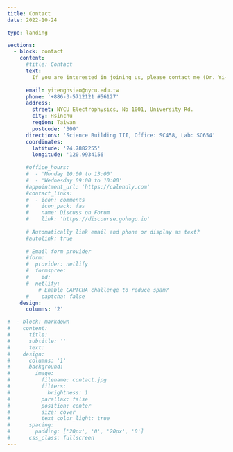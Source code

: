 ```yaml
---
title: Contact
date: 2022-10-24

type: landing

sections:
  - block: contact
    content:
      #title: Contact
      text: 
        If you are interested in joining us, please contact me (Dr. Yi-Teng Hsiao).
      
      email: yitenghsiao@nycu.edu.tw
      phone: '+886-3-5712121 #56127'
      address:
        street: NYCU Electrophysics, No 1001, University Rd.
        city: Hsinchu
        region: Taiwan
        postcode: '300'
      directions: 'Science Building III, Office: SC458, Lab: SC654'
      coordinates:
        latitude: '24.7882255'
        longitude: '120.9934156'
      
      #office_hours:
      #  - 'Monday 10:00 to 13:00'
      #  - 'Wednesday 09:00 to 10:00'
      #appointment_url: 'https://calendly.com'
      #contact_links:
      #  - icon: comments
      #    icon_pack: fas
      #    name: Discuss on Forum
      #    link: 'https://discourse.gohugo.io'
    
      # Automatically link email and phone or display as text?
      #autolink: true
    
      # Email form provider
      #form:
      #  provider: netlify
      #  formspree:
      #    id:
      #  netlify:
          # Enable CAPTCHA challenge to reduce spam?
      #    captcha: false
    design:
      columns: '2'

#  - block: markdown
#    content:
#      title:
#      subtitle: ''
#      text:
#    design:
#      columns: '1'
#      background:
#        image: 
#          filename: contact.jpg
#          filters:
#            brightness: 1
#          parallax: false
#          position: center
#          size: cover
#          text_color_light: true
#      spacing:
#        padding: ['20px', '0', '20px', '0']
#      css_class: fullscreen
---
```

